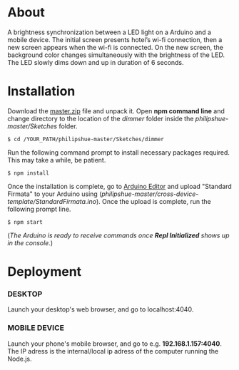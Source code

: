 # About

A brightness synchronization between a LED light on a Arduino and a mobile device. 
The initial screen presents hotel’s wi-fi connection, then a new screen appears when the wi-fi is connected. 
On the new screen, the background color changes simultaneously with the brightness of the LED. 
The LED slowly dims down and up in duration of 6 seconds.

# Installation

Download the [master.zip](https://github.com/tanerolcxy/philipshue/archive/master.zip) file and unpack it. Open **npm command line** and change directory to the location of the *dimmer* folder inside the *philipshue-master/Sketches* folder. 
```
$ cd /YOUR_PATH/philipshue-master/Sketches/dimmer
```
Run the following command prompt to install necessary packages required. This may take a while, be patient.
```
$ npm install
```
Once the installation is complete, go to [Arduino Editor](https://create.arduino.cc/) and upload "Standard Firmata" to your Arduino using (*philipshue-master/cross-device-template/StandardFirmata.ino*). Once the upload is complete, run the following prompt line. 
```
$ npm start
```
(*The Arduino is ready to receive commands once **Repl Initialized** shows up in the console.*)

# Deployment

### DESKTOP
Launch your desktop's web browser, and go to localhost:4040.

### MOBILE DEVICE
Launch your phone's mobile browser, and go to e.g. **192.168.1.157:4040**. The IP adress is the internal/local ip adress of the computer running the Node.js.
